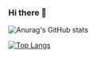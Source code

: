 ### Hi there 👋

![Anurag's GitHub stats](https://github-readme-stats.vercel.app/api?username=andrianwinata&theme=dark&show_icons=true)

[![Top Langs](https://github-readme-stats.vercel.app/api/top-langs/?username=andrianwinata&layout=compact)](https://github.com/anuraghazra/github-readme-stats)

<!--
**andrianwinata/andrianwinata** is a ✨ _special_ ✨ repository because its `README.md` (this file) appears on your GitHub profile.

Here are some ideas to get you started:

- 🔭 I’m currently working on ...
- 🌱 I’m currently learning ...
- 👯 I’m looking to collaborate on ...
- 🤔 I’m looking for help with ...
- 💬 Ask me about ...
- 📫 How to reach me: ...
- 😄 Pronouns: ...
- ⚡ Fun fact: ...
-->
